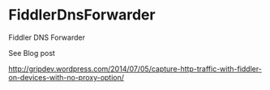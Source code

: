 FiddlerDnsForwarder
===================

Fiddler DNS Forwarder

See Blog post

http://gripdev.wordpress.com/2014/07/05/capture-http-traffic-with-fiddler-on-devices-with-no-proxy-option/
